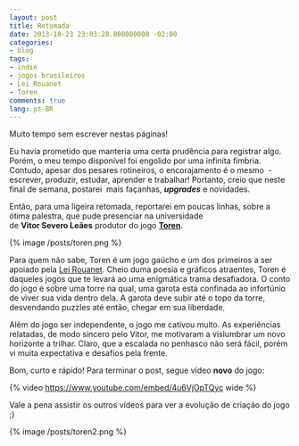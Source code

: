 ```yaml
---
layout: post
title: Retomada
date: 2013-10-23 23:03:28.000000000 -02:00
categories:
- blog
tags:
- indie
- jogos brasileiros
- Lei Rouanet
- Toren
comments: true
lang: pt-BR
---
```

Muito tempo sem escrever nestas páginas!

Eu havia prometido que manteria uma certa prudência para registrar algo. Porém, o meu tempo disponível foi engolido por uma infinita fímbria. Contudo, apesar dos pesares rotineiros, o encorajamento é o mesmo  - escrever, produzir, estudar, aprender e trabalhar! Portanto, creio que neste final de semana, postarei  mais façanhas, ___upgrades___ e novidades.

Então, para uma ligeira retomada, reportarei em poucas linhas, sobre a ótima palestra, que pude presenciar na universidade de <strong>Vitor Severo Leães</strong> produtor do jogo <a title="Toren" href="http://toren-game.com/" target="_blank"><strong>Toren</strong></a>.

{% image /posts/toren.png %}

Para quem não sabe, Toren é um jogo gaúcho e um dos primeiros a ser apoiado pela <a class="zem_slink" title="Rouanet Law" href="http://en.wikipedia.org/wiki/Rouanet_Law" target="_blank" rel="wikipedia">Lei Rouanet</a>. Cheio duma poesia e gráficos atraentes, Toren é daqueles jogos que te levará ao uma enigmática trama desafiadora. O conto do jogo é sobre uma torre na qual, uma garota esta confinada ao infortúnio de viver sua vida dentro dela. A garota deve subir até o topo da torre, desvendando puzzles até então, chegar em sua liberdade.

Além do jogo ser independente, o jogo me cativou muito. As experiências relatadas, de modo sincero pelo Vitor, me motivaram a vislumbrar um novo horizonte a trilhar. Claro, que a escalada no penhasco não será fácil, porém vi muita expectativa e desafios pela frente.

Bom, curto e rápido! Para terminar o post, segue vídeo **novo** do jogo:

{% video https://www.youtube.com/embed/4u6VjOpTQyc wide %}

Vale a pena assistir os outros vídeos para ver a evolução de criação do jogo ;)

{% image /posts/toren2.png %}
